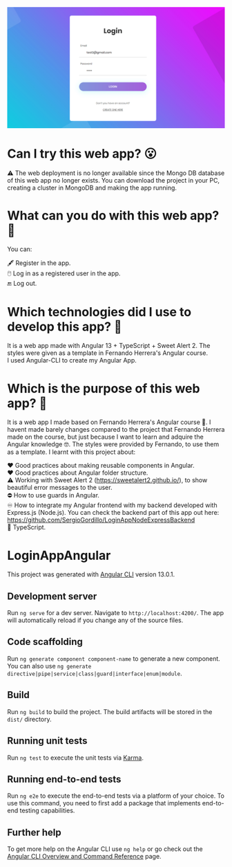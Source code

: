 <img src="https://github.com/SergioGordillo/LoginAppAngular/blob/main/login-app.png" alt="Login App"/>

# Can I try this web app? :open_mouth:

 ⚠️ The web deployment is no longer available since the Mongo DB database of this web app no longer exists. You can download the project in your PC, creating a cluster in MongoDB and making the app running.

# What can you do with this web app? :thinking:

You can: <br>

:fountain_pen: Register in the app. <br>
:computer_mouse: Log in as a registered user in the app. <br>
:end: Log out. <br>

# Which technologies did I use to develop this app? :thinking:

It is a web app made with Angular 13 + TypeScript + Sweet Alert 2. The styles were given as a template in Fernando Herrera's Angular course. <br>
I used Angular-CLI to create my Angular App. <br>

# Which is the purpose of this web app? :thinking:

It is a web app I made based on Fernando Herrera's Angular course 🧐. I havent made barely changes compared to the project that Fernando Herrera made on the course, but just because I want to learn and adquire the Angular knowledge 🤓. The styles were provided by Fernando, to use them as a template. I learnt with this project about:

❤️ Good practices about making reusable components in Angular. <br>
❤️ Good practices about Angular folder structure. <br>
:warning: Working with Sweet Alert 2 (https://sweetalert2.github.io/), to show beautiful error messages to the user. <br>
:no_entry: How to use guards in Angular. <br>
:infinity: How to integrate my Angular frontend with my backend developed with Express.js (Node.js). You can check the backend part of this app out here: https://github.com/SergioGordillo/LoginAppNodeExpressBackend<br>
:blue_heart: TypeScript. <br>

# LoginAppAngular

This project was generated with [Angular CLI](https://github.com/angular/angular-cli) version 13.0.1.

## Development server

Run `ng serve` for a dev server. Navigate to `http://localhost:4200/`. The app will automatically reload if you change any of the source files.

## Code scaffolding

Run `ng generate component component-name` to generate a new component. You can also use `ng generate directive|pipe|service|class|guard|interface|enum|module`.

## Build

Run `ng build` to build the project. The build artifacts will be stored in the `dist/` directory.

## Running unit tests

Run `ng test` to execute the unit tests via [Karma](https://karma-runner.github.io).

## Running end-to-end tests

Run `ng e2e` to execute the end-to-end tests via a platform of your choice. To use this command, you need to first add a package that implements end-to-end testing capabilities.

## Further help

To get more help on the Angular CLI use `ng help` or go check out the [Angular CLI Overview and Command Reference](https://angular.io/cli) page.

